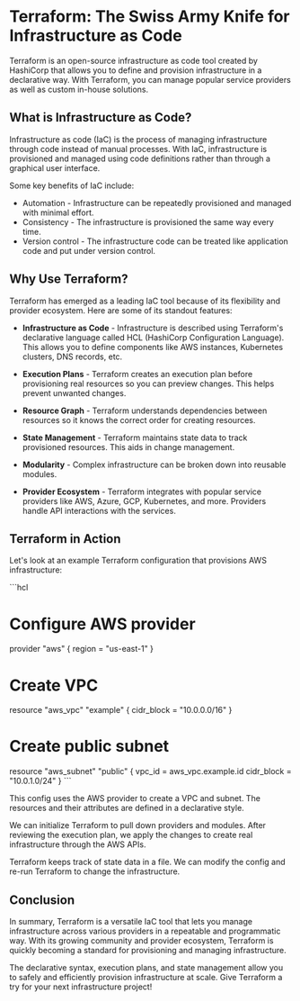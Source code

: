 <h1>Terraform: The Swiss Army Knife for Infrastructure as Code</h1>
<p>Terraform is an open-source infrastructure as code tool created by HashiCorp that allows you to define and provision infrastructure in a declarative way. With Terraform, you can manage popular service providers as well as custom in-house solutions. </p>
<h2>What is Infrastructure as Code?</h2>
<p>Infrastructure as code (IaC) is the process of managing infrastructure through code instead of manual processes. With IaC, infrastructure is provisioned and managed using code definitions rather than through a graphical user interface. </p>
<p>Some key benefits of IaC include:</p>
<ul>
<li>Automation - Infrastructure can be repeatedly provisioned and managed with minimal effort.</li>
<li>Consistency - The infrastructure is provisioned the same way every time.</li>
<li>Version control - The infrastructure code can be treated like application code and put under version control.</li>
</ul>
<h2>Why Use Terraform?</h2>
<p>Terraform has emerged as a leading IaC tool because of its flexibility and provider ecosystem. Here are some of its standout features:</p>
<ul>
<li>
<p><strong>Infrastructure as Code</strong> - Infrastructure is described using Terraform's declarative language called HCL (HashiCorp Configuration Language). This allows you to define components like AWS instances, Kubernetes clusters, DNS records, etc.</p>
</li>
<li>
<p><strong>Execution Plans</strong> - Terraform creates an execution plan before provisioning real resources so you can preview changes. This helps prevent unwanted changes.</p>
</li>
<li>
<p><strong>Resource Graph</strong> - Terraform understands dependencies between resources so it knows the correct order for creating resources.</p>
</li>
<li>
<p><strong>State Management</strong> - Terraform maintains state data to track provisioned resources. This aids in change management.</p>
</li>
<li>
<p><strong>Modularity</strong> - Complex infrastructure can be broken down into reusable modules.</p>
</li>
<li>
<p><strong>Provider Ecosystem</strong> - Terraform integrates with popular service providers like AWS, Azure, GCP, Kubernetes, and more. Providers handle API interactions with the services.</p>
</li>
</ul>
<h2>Terraform in Action</h2>
<p>Let's look at an example Terraform configuration that provisions AWS infrastructure:</p>
<p>```hcl</p>
<h1>Configure AWS provider</h1>
<p>provider "aws" {
  region = "us-east-1"
}</p>
<h1>Create VPC</h1>
<p>resource "aws_vpc" "example" {
  cidr_block = "10.0.0.0/16"
}</p>
<h1>Create public subnet</h1>
<p>resource "aws_subnet" "public" {
  vpc_id     = aws_vpc.example.id
  cidr_block = "10.0.1.0/24"
}
```</p>
<p>This config uses the AWS provider to create a VPC and subnet. The resources and their attributes are defined in a declarative style.</p>
<p>We can initialize Terraform to pull down providers and modules. After reviewing the execution plan, we apply the changes to create real infrastructure through the AWS APIs.</p>
<p>Terraform keeps track of state data in a file. We can modify the config and re-run Terraform to change the infrastructure.</p>
<h2>Conclusion</h2>
<p>In summary, Terraform is a versatile IaC tool that lets you manage infrastructure across various providers in a repeatable and programmatic way. With its growing community and provider ecosystem, Terraform is quickly becoming a standard for provisioning and managing infrastructure.</p>
<p>The declarative syntax, execution plans, and state management allow you to safely and efficiently provision infrastructure at scale. Give Terraform a try for your next infrastructure project!</p>